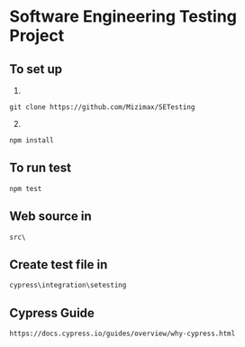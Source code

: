 # Software Engineering Testing Project

## To set up
1.
```
git clone https://github.com/Mizimax/SETesting
```
2.
```
npm install
```

## To run test
```
npm test
```

## Web source in
```
src\
```

## Create test file in
```
cypress\integration\setesting
```
## Cypress Guide
```
https://docs.cypress.io/guides/overview/why-cypress.html
```
